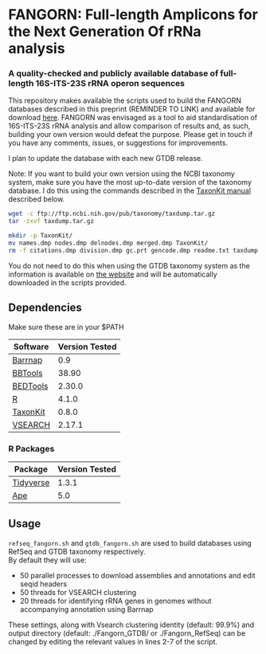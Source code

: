 # FANGORN: Full-length Amplicons for the Next Generation Of rRNa analysis
### A quality-checked and publicly available database of full-length 16S-ITS-23S rRNA operon sequences

This repository makes available the scripts used to build the FANGORN databases described in this preprint (REMINDER TO LINK) and available for download [here](https://melbourne.figshare.com/account/projects/119793/articles/19530565).
FANGORN was envisaged as a tool to aid standardisation of 16S-ITS-23S rRNA analysis and allow comparison of results and, as such, building your own version would defeat the purpose.
Please get in touch if you have any comments, issues, or suggestions for improvements.

I plan to update the database with each new GTDB release.

Note: If you want to build your own version using the NCBI taxonomy system, make sure you have the most up-to-date version of the taxonomy database. I do this using the commands described in the [TaxonKit manual](https://bioinf.shenwei.me/taxonkit/usage/#before-use) described below.
```bash
wget -c ftp://ftp.ncbi.nih.gov/pub/taxonomy/taxdump.tar.gz
tar -zxvf taxdump.tar.gz

mkdir -p TaxonKit/
mv names.dmp nodes.dmp delnodes.dmp merged.dmp TaxonKit/
rm -f citations.dmp division.dmp gc.prt gencode.dmp readme.txt taxdump.tar.gz
```
You do not need to do this when using the GTDB taxonomy system as the information is available on [the website](https://gtdb.ecogenomic.org/downloads) and will be automatically downloaded in the scripts provided.

## Dependencies
Make sure these are in your $PATH

| Software  | Version Tested |
| --- | --- |
| [Barrnap](https://github.com/tseemann/barrnap) | 0.9 |
| [BBTools](https://jgi.doe.gov/data-and-tools/bbtools/) | 38.90  |
| [BEDTools](https://github.com/arq5x/bedtools2) | 2.30.0  |
| [R](https://www.r-project.org/) | 4.1.0  |
| [TaxonKit](https://bioinf.shenwei.me/taxonkit/) | 0.8.0  |
| [VSEARCH](https://github.com/torognes/vsearch) | 2.17.1  |


### R Packages

| Package | Version Tested |
| --------|----------------|
| [Tidyverse](https://www.tidyverse.org/) | 1.3.1 |
| [Ape](https://cran.r-project.org/web/packages/ape/index.html) | 5.0 |

## Usage

`refseq_fangorn.sh` and `gtdb_fangorn.sh` are used to build databases using RefSeq and GTDB taxonomy respectively.  
By default they will use:  
- 50 parallel processes to download assemblies and annotations and edit seqid headers  
- 50 threads for VSEARCH clustering  
- 20 threads for identifying rRNA genes in genomes without accompanying annotation using Barrnap  

These settings, along with Vsearch clustering identity (default: 99.9%) and output directory (default: ./Fangorn_GTDB/ or ./Fangorn_RefSeq) can be changed by editing the relevant values in lines 2-7 of the script. 